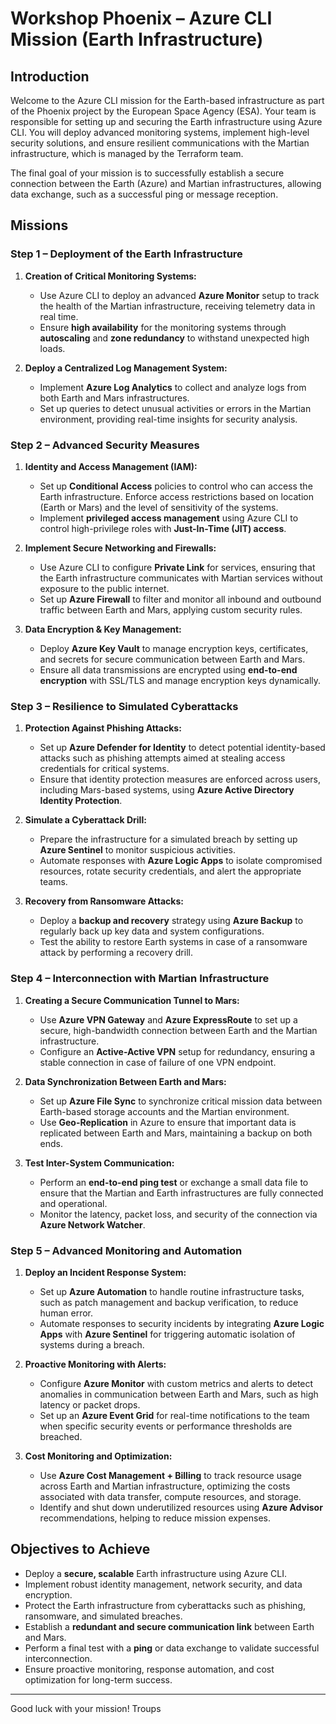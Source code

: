 # Workshop Phoenix – Azure CLI Mission (Earth Infrastructure)

## Introduction

Welcome to the Azure CLI mission for the Earth-based infrastructure as part of the Phoenix project by the European Space Agency (ESA). Your team is responsible for setting up and securing the Earth infrastructure using Azure CLI. You will deploy advanced monitoring systems, implement high-level security solutions, and ensure resilient communications with the Martian infrastructure, which is managed by the Terraform team.

The final goal of your mission is to successfully establish a secure connection between the Earth (Azure) and Martian infrastructures, allowing data exchange, such as a successful ping or message reception.

## Missions

### Step 1 – Deployment of the Earth Infrastructure

1. **Creation of Critical Monitoring Systems:**
   - Use Azure CLI to deploy an advanced **Azure Monitor** setup to track the health of the Martian infrastructure, receiving telemetry data in real time.
   - Ensure **high availability** for the monitoring systems through **autoscaling** and **zone redundancy** to withstand unexpected high loads.

2. **Deploy a Centralized Log Management System:**
   - Implement **Azure Log Analytics** to collect and analyze logs from both Earth and Mars infrastructures.
   - Set up queries to detect unusual activities or errors in the Martian environment, providing real-time insights for security analysis.

### Step 2 – Advanced Security Measures

1. **Identity and Access Management (IAM):**
   - Set up **Conditional Access** policies to control who can access the Earth infrastructure. Enforce access restrictions based on location (Earth or Mars) and the level of sensitivity of the systems.
   - Implement **privileged access management** using Azure CLI to control high-privilege roles with **Just-In-Time (JIT) access**.

2. **Implement Secure Networking and Firewalls:**
   - Use Azure CLI to configure **Private Link** for services, ensuring that the Earth infrastructure communicates with Martian services without exposure to the public internet.
   - Set up **Azure Firewall** to filter and monitor all inbound and outbound traffic between Earth and Mars, applying custom security rules.

3. **Data Encryption & Key Management:**
   - Deploy **Azure Key Vault** to manage encryption keys, certificates, and secrets for secure communication between Earth and Mars.
   - Ensure all data transmissions are encrypted using **end-to-end encryption** with SSL/TLS and manage encryption keys dynamically.

### Step 3 – Resilience to Simulated Cyberattacks

1. **Protection Against Phishing Attacks:**
   - Set up **Azure Defender for Identity** to detect potential identity-based attacks such as phishing attempts aimed at stealing access credentials for critical systems.
   - Ensure that identity protection measures are enforced across users, including Mars-based systems, using **Azure Active Directory Identity Protection**.

2. **Simulate a Cyberattack Drill:**
   - Prepare the infrastructure for a simulated breach by setting up **Azure Sentinel** to monitor suspicious activities.
   - Automate responses with **Azure Logic Apps** to isolate compromised resources, rotate security credentials, and alert the appropriate teams.

3. **Recovery from Ransomware Attacks:**
   - Deploy a **backup and recovery** strategy using **Azure Backup** to regularly back up key data and system configurations.
   - Test the ability to restore Earth systems in case of a ransomware attack by performing a recovery drill.

### Step 4 – Interconnection with Martian Infrastructure

1. **Creating a Secure Communication Tunnel to Mars:**
   - Use **Azure VPN Gateway** and **Azure ExpressRoute** to set up a secure, high-bandwidth connection between Earth and the Martian infrastructure.
   - Configure an **Active-Active VPN** setup for redundancy, ensuring a stable connection in case of failure of one VPN endpoint.

2. **Data Synchronization Between Earth and Mars:**
   - Set up **Azure File Sync** to synchronize critical mission data between Earth-based storage accounts and the Martian environment.
   - Use **Geo-Replication** in Azure to ensure that important data is replicated between Earth and Mars, maintaining a backup on both ends.

3. **Test Inter-System Communication:**
   - Perform an **end-to-end ping test** or exchange a small data file to ensure that the Martian and Earth infrastructures are fully connected and operational.
   - Monitor the latency, packet loss, and security of the connection via **Azure Network Watcher**.

### Step 5 – Advanced Monitoring and Automation

1. **Deploy an Incident Response System:**
   - Set up **Azure Automation** to handle routine infrastructure tasks, such as patch management and backup verification, to reduce human error.
   - Automate responses to security incidents by integrating **Azure Logic Apps** with **Azure Sentinel** for triggering automatic isolation of systems during a breach.

2. **Proactive Monitoring with Alerts:**
   - Configure **Azure Monitor** with custom metrics and alerts to detect anomalies in communication between Earth and Mars, such as high latency or packet drops.
   - Set up an **Azure Event Grid** for real-time notifications to the team when specific security events or performance thresholds are breached.

3. **Cost Monitoring and Optimization:**
   - Use **Azure Cost Management + Billing** to track resource usage across Earth and Martian infrastructure, optimizing the costs associated with data transfer, compute resources, and storage.
   - Identify and shut down underutilized resources using **Azure Advisor** recommendations, helping to reduce mission expenses.

## Objectives to Achieve

- Deploy a **secure, scalable** Earth infrastructure using Azure CLI.
- Implement robust identity management, network security, and data encryption.
- Protect the Earth infrastructure from cyberattacks such as phishing, ransomware, and simulated breaches.
- Establish a **redundant and secure communication link** between Earth and Mars.
- Perform a final test with a **ping** or data exchange to validate successful interconnection.
- Ensure proactive monitoring, response automation, and cost optimization for long-term success.

---

Good luck with your mission! Troups 
